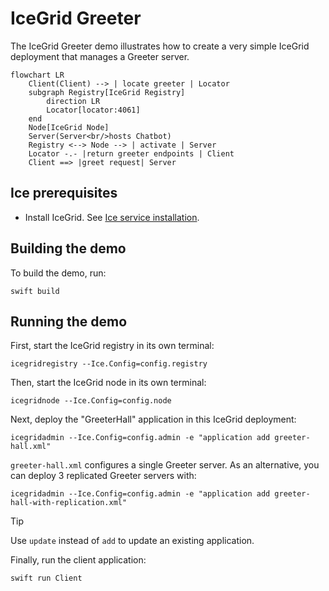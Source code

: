 # IceGrid Greeter

The IceGrid Greeter demo illustrates how to create a very simple IceGrid deployment that manages a Greeter server.

```mermaid
flowchart LR
    Client(Client) --> | locate greeter | Locator
    subgraph Registry[IceGrid Registry]
        direction LR
        Locator[locator:4061]
    end
    Node[IceGrid Node]
    Server(Server<br/>hosts Chatbot)
    Registry <--> Node --> | activate | Server
    Locator -.- |return greeter endpoints | Client
    Client ==> |greet request| Server
```

## Ice prerequisites

- Install IceGrid. See [Ice service installation].

## Building the demo

To build the demo, run:

```shell
swift build
```

## Running the demo

First, start the IceGrid registry in its own terminal:

```shell
icegridregistry --Ice.Config=config.registry
```

Then, start the IceGrid node in its own terminal:

```shell
icegridnode --Ice.Config=config.node
```

Next, deploy the "GreeterHall" application in this IceGrid deployment:

```shell
icegridadmin --Ice.Config=config.admin -e "application add greeter-hall.xml"
```

`greeter-hall.xml` configures a single Greeter server. As an alternative, you can deploy 3 replicated Greeter servers
with:

```shell
icegridadmin --Ice.Config=config.admin -e "application add greeter-hall-with-replication.xml"
```

> [!TIP]
> Use `update` instead of `add` to update an existing application.

Finally, run the client application:

```shell
swift run Client
```

[Ice service installation]: https://github.com/zeroc-ice/ice/blob/main/NIGHTLY.md#ice-services
